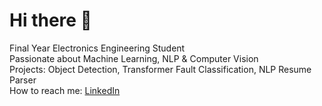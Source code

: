 # Hi there 👋


Final Year Electronics Engineering Student  
Passionate about Machine Learning, NLP & Computer Vision  
Projects: Object Detection, Transformer Fault Classification, NLP Resume Parser  
How to reach me: [LinkedIn](https://www.linkedin.com/in/hassaan-huzaifa-928807379?utm_source=share&utm_campaign=share_via&utm_content=profile&utm_medium=android_app)

<!-- You can add badges, stats, and GIFs as well -->

